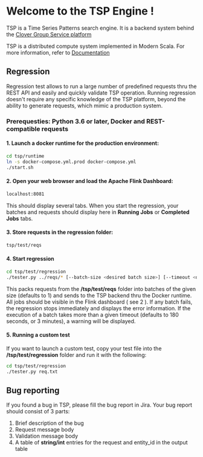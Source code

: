 Welcome to the TSP Engine !
===

TSP is a Time Series Patterns search engine. It is a backend system behind the [Clover Group Service platform](https://clover.global/en)

TSP is a distributed compute system implemented in Modern Scala. For more information, refer to [Documentation](https://clover-group.github.io/tsp/)

## Regression

Regression test allows to run a large number of predefined requests thru the REST API and easily and quickly validate TSP operation. 
Running regression doesn't require any specific knowledge of the TSP platform, beyond the ability to generate requests, which mimic a production system.

### Prerequesties: Python 3.6 or later, Docker and REST-compatible requests

#### 1. Launch a docker runtime for the production environment:
``` bash
cd tsp/runtime
ln -s docker-compose.yml.prod docker-compose.yml
./start.sh
```
#### 2. Open your web browser and load the Apache Flink Dashboard:
``` bash 
localhost:8081
```
This should display several tabs. When you start the regression, your batches and requests should display here in **Running Jobs** or **Completed Jobs** tabs.


#### 3. Store requests in the regression folder:
``` bash
tsp/test/reqs
```

#### 4. Start regression
``` bash
cd tsp/test/regression
./tester.py ../reqs/* [--batch-size <desired batch size>] [--timeout <desired timeout>]
```

This packs requests from the **/tsp/test/reqs** folder into batches
 of the given size (defaults to 1) and sends to the TSP backend 
 thru the Docker runtime. All jobs should be visible in the Flink
 dashboard ( see 2 ). If any batch fails, the regression stops 
 immediately and displays the error information. If the execution
 of a batch takes more than a given timeout (defaults to 180 seconds,
 or 3 minutes), a warning will be displayed.

#### 5. Running a custom test

If you want to launch a custom test, copy your test file into the **/tsp/test/regression** folder and run it with the following:

``` bash
cd tsp/test/regression
./tester.py req.txt
```
## Bug reporting

If you found a bug in TSP, please fill the bug report in Jira. Your bug report should consist of 3 parts:
1. Brief description of the bug
2. Request message body
3. Validation message body
4. A table of **string/int** entries for the request and entity_id in the output table
